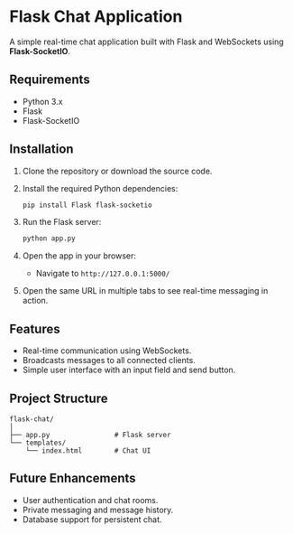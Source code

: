 # Flask Chat Application

A simple real-time chat application built with Flask and WebSockets using **Flask-SocketIO**.

## Requirements

- Python 3.x
- Flask
- Flask-SocketIO

## Installation

1. Clone the repository or download the source code.

2. Install the required Python dependencies:
   ```bash
   pip install Flask flask-socketio
   ```

3. Run the Flask server:
   ```bash
   python app.py
   ```

4. Open the app in your browser:
   - Navigate to `http://127.0.0.1:5000/`

5. Open the same URL in multiple tabs to see real-time messaging in action.

## Features

- Real-time communication using WebSockets.
- Broadcasts messages to all connected clients.
- Simple user interface with an input field and send button.

## Project Structure

```
flask-chat/
│
├── app.py                # Flask server
└── templates/
    └── index.html        # Chat UI
```

## Future Enhancements

- User authentication and chat rooms.
- Private messaging and message history.
- Database support for persistent chat.

